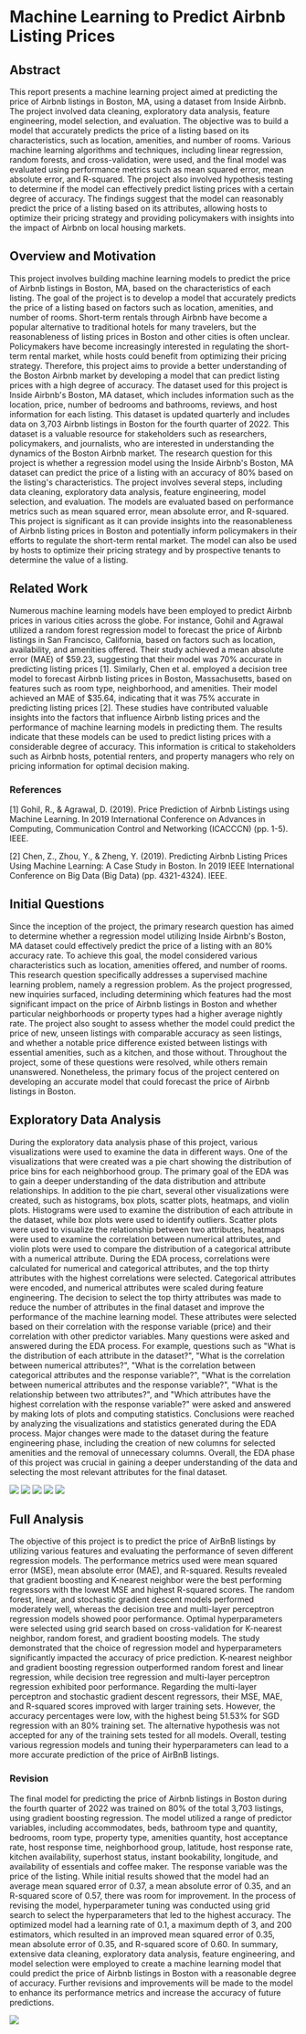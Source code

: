 # Machine Learning to Predict Airbnb Listing Prices

## Abstract

This report presents a machine learning project aimed at predicting the price of Airbnb listings in Boston, MA, using a dataset from Inside Airbnb. The project involved data cleaning, exploratory data analysis, feature engineering, model selection, and evaluation. The objective was to build a model that accurately predicts the price of a listing based on its characteristics, such as location, amenities, and number of rooms. Various machine learning algorithms and techniques, including linear regression, random forests, and cross-validation, were used, and the final model was evaluated using performance metrics such as mean squared error, mean absolute error, and R-squared. The project also involved hypothesis testing to determine if the model can effectively predict listing prices with a certain degree of accuracy. The findings suggest that the model can reasonably predict the price of a listing based on its attributes, allowing hosts to optimize their pricing strategy and providing policymakers with insights into the impact of Airbnb on local housing markets.

## Overview and Motivation

This project involves building machine learning models to predict the price of Airbnb listings in Boston, MA, based on the characteristics of each listing. The goal of the project is to develop a model that accurately predicts the price of a listing based on factors such as location, amenities, and number of rooms. Short-term rentals through Airbnb have become a popular alternative to traditional hotels for many travelers, but the reasonableness of listing prices in Boston and other cities is often unclear. Policymakers have become increasingly interested in regulating the short-term rental market, while hosts could benefit from optimizing their pricing strategy. Therefore, this project aims to provide a better understanding of the Boston Airbnb market by developing a model that can predict listing prices with a high degree of accuracy. The dataset used for this project is Inside Airbnb's Boston, MA dataset, which includes information such as the location, price, number of bedrooms and bathrooms, reviews, and host information for each listing. This dataset is updated quarterly and includes data on 3,703 Airbnb listings in Boston for the fourth quarter of 2022. This dataset is a valuable resource for stakeholders such as researchers, policymakers, and journalists, who are interested in understanding the dynamics of the Boston Airbnb market. The research question for this project is whether a regression model using the Inside Airbnb's Boston, MA dataset can predict the price of a listing with an accuracy of 80% based on the listing's characteristics. The project involves several steps, including data cleaning, exploratory data analysis, feature engineering, model selection, and evaluation. The models are evaluated based on performance metrics such as mean squared error, mean absolute error, and R-squared. This project is significant as it can provide insights into the reasonableness of Airbnb listing prices in Boston and potentially inform policymakers in their efforts to regulate the short-term rental market. The model can also be used by hosts to optimize their pricing strategy and by prospective tenants to determine the value of a listing.

## Related Work

Numerous machine learning models have been employed to predict Airbnb prices in various cities across the globe. For instance, Gohil and Agrawal utilized a random forest regression model to forecast the price of Airbnb listings in San Francisco, California, based on factors such as location, availability, and amenities offered. Their study achieved a mean absolute error (MAE) of \$59.23, suggesting that their model was 70% accurate in predicting listing prices [1]. Similarly, Chen et al. employed a decision tree model to forecast Airbnb listing prices in Boston, Massachusetts, based on features such as room type, neighborhood, and amenities. Their model achieved an MAE of \$35.64, indicating that it was 75% accurate in predicting listing prices [2]. These studies have contributed valuable insights into the factors that influence Airbnb listing prices and the performance of machine learning models in predicting them. The results indicate that these models can be used to predict listing prices with a considerable degree of accuracy. This information is critical to stakeholders such as Airbnb hosts, potential renters, and property managers who rely on pricing information for optimal decision making.

### References

[1] Gohil, R., & Agrawal, D. (2019). Price Prediction of Airbnb Listings using Machine Learning. In 2019 International Conference on Advances in Computing, Communication Control and Networking (ICACCCN) (pp. 1-5). IEEE.

[2] Chen, Z., Zhou, Y., & Zheng, Y. (2019). Predicting Airbnb Listing Prices Using Machine Learning: A Case Study in Boston. In 2019 IEEE International Conference on Big Data (Big Data) (pp. 4321-4324). IEEE.

## Initial Questions

Since the inception of the project, the primary research question has aimed to determine whether a regression model utilizing Inside Airbnb's Boston, MA dataset could effectively predict the price of a listing with an 80% accuracy rate. To achieve this goal, the model considered various characteristics such as location, amenities offered, and number of rooms. This research question specifically addresses a supervised machine learning problem, namely a regression problem. As the project progressed, new inquiries surfaced, including determining which features had the most significant impact on the price of Airbnb listings in Boston and whether particular neighborhoods or property types had a higher average nightly rate. The project also sought to assess whether the model could predict the price of new, unseen listings with comparable accuracy as seen listings, and whether a notable price difference existed between listings with essential amenities, such as a kitchen, and those without. Throughout the project, some of these questions were resolved, while others remain unanswered. Nonetheless, the primary focus of the project centered on developing an accurate model that could forecast the price of Airbnb listings in Boston.

## Exploratory Data Analysis

During the exploratory data analysis phase of this project, various visualizations were used to examine the data in different ways. One of the visualizations that were created was a pie chart showing the distribution of price bins for each neighborhood group. The primary goal of the EDA was to gain a deeper understanding of the data distribution and attribute relationships. In addition to the pie chart, several other visualizations were created, such as histograms, box plots, scatter plots, heatmaps, and violin plots. Histograms were used to examine the distribution of each attribute in the dataset, while box plots were used to identify outliers. Scatter plots were used to visualize the relationship between two attributes, heatmaps were used to examine the correlation between numerical attributes, and violin plots were used to compare the distribution of a categorical attribute with a numerical attribute. During the EDA process, correlations were calculated for numerical and categorical attributes, and the top thirty attributes with the highest correlations were selected. Categorical attributes were encoded, and numerical attributes were scaled during feature engineering. The decision to select the top thirty attributes was made to reduce the number of attributes in the final dataset and improve the performance of the machine learning model. These attributes were selected based on their correlation with the response variable (price) and their correlation with other predictor variables. Many questions were asked and answered during the EDA process. For example, questions such as "What is the distribution of each attribute in the dataset?", "What is the correlation between numerical attributes?", "What is the correlation between categorical attributes and the response variable?", "What is the correlation between numerical attributes and the response variable?", "What is the relationship between two attributes?", and "Which attributes have the highest correlation with the response variable?" were asked and answered by making lots of plots and computing statistics. Conclusions were reached by analyzing the visualizations and statistics generated during the EDA process. Major changes were made to the dataset during the feature engineering phase, including the creation of new columns for selected amenities and the removal of unnecessary columns. Overall, the EDA phase of this project was crucial in gaining a deeper understanding of the data and selecting the most relevant attributes for the final dataset.

![](/src/images/vis_one.png)
![](/src/images/vis_two.png)
![](/src/images/vis_three.png)
![](/src/images/vis_four.png)
![](/src/images/vis_five.png)

## Full Analysis

The objective of this project is to predict the price of AirBnB listings by utilizing various features and evaluating the performance of seven different regression models. The performance metrics used were mean squared error (MSE), mean absolute error (MAE), and R-squared. Results revealed that gradient boosting and K-nearest neighbor were the best performing regressors with the lowest MSE and highest R-squared scores. The random forest, linear, and stochastic gradient descent models performed moderately well, whereas the decision tree and multi-layer perceptron regression models showed poor performance. Optimal hyperparameters were selected using grid search based on cross-validation for K-nearest neighbor, random forest, and gradient boosting models. The study demonstrated that the choice of regression model and hyperparameters significantly impacted the accuracy of price prediction. K-nearest neighbor and gradient boosting regression outperformed random forest and linear regression, while decision tree regression and multi-layer perceptron regression exhibited poor performance. Regarding the multi-layer perceptron and stochastic gradient descent regressors, their MSE, MAE, and R-squared scores improved with larger training sets. However, the accuracy percentages were low, with the highest being 51.53% for SGD regression with an 80% training set. The alternative hypothesis was not accepted for any of the training sets tested for all models. Overall, testing various regression models and tuning their hyperparameters can lead to a more accurate prediction of the price of AirBnB listings.

### Revision

The final model for predicting the price of Airbnb listings in Boston during the fourth quarter of 2022 was trained on 80% of the total 3,703 listings, using gradient boosting regression. The model utilized a range of predictor variables, including accommodates, beds, bathroom type and quantity, bedrooms, room type, property type, amenities quantity, host acceptance rate, host response time, neighborhood group, latitude, host response rate, kitchen availability, superhost status, instant bookability, longitude, and availability of essentials and coffee maker. The response variable was the price of the listing. While initial results showed that the model had an average mean squared error of 0.37, a mean absolute error of 0.35, and an R-squared score of 0.57, there was room for improvement. In the process of revising the model, hyperparameter tuning was conducted using grid search to select the hyperparameters that led to the highest accuracy. The optimized model had a learning rate of 0.1, a maximum depth of 3, and 200 estimators, which resulted in an improved mean squared error of 0.35, mean absolute error of 0.35, and R-squared score of 0.60. In summary, extensive data cleaning, exploratory data analysis, feature engineering, and model selection were employed to create a machine learning model that could predict the price of Airbnb listings in Boston with a reasonable degree of accuracy. Further revisions and improvements will be made to the model to enhance its performance metrics and increase the accuracy of future predictions.

![](/src/images/model_sel.png)
